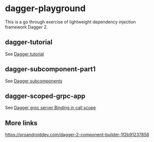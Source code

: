 # dagger-playground

This is a go through exercise of lightweight dependency injection framework Dagger 2.


## dagger-tutorial

See [Dagger tutorial](https://dagger.dev/tutorial/03-first-command)
 
## dagger-subcomponent-part1

See [Dagger subcomponents](https://dagger.dev/dev-guide/subcomponents.html)

## dagger-scoped-grpc-app

See [Dagger grpc server Binding in call scope](https://dagger.dev/dev-guide/grpc-servers.html) 

## More links

https://proandroiddev.com/dagger-2-component-builder-1f2b91237856